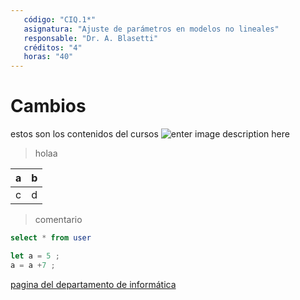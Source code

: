 ```yaml
---
   código: "CIQ.1*"
   asignatura: "Ajuste de parámetros en modelos no lineales"
   responsable: "Dr. A. Blasetti"
   créditos: "4"
   horas: "40"
---
```

# Cambios
estos son los contenidos del cursos
![enter image description here](https://i1.wp.com/diariocronica.com.ar/wp-content/uploads/2018/11/borrador-autom%C3%A1tico-133.jpg?fit=1200,800&ssl=1)

> holaa

| a | b |
|---|---|
| c | d |

> comentario



```sql
select * from user
```

```javascript
let a = 5 ;
a = a +7 ;
```
[pagina del departamento de informática](http://www.dinfo.ing.unp.edu.ar)
<!--stackedit_data:
eyJoaXN0b3J5IjpbLTgwMTQxNzQxNCwyODA4NjEzODgsLTE2Nz
cwMDA0NjMsLTc5MTc1MjY3OSwtMTE3NTAxOTQwOCwtMTA2NTYz
NzIxNiwtMTU4OTY1MDI3NSw0MDQ2MTgzOTksMTE4MzkyMTIzNC
wtODkwMDg5NTMzLDM5OTk4NDUzNCw0NDQyNjg3MjgsMTEwOTAz
MzUyNiwtOTgzMzc4OTk0LC0zNTA5Mjc5NTQsMTk2MTExMTczNS
w5NDMwNDIzNTksLTg0NzcxNzAwMSwxNzQxMDY1OTgsMTEzMTY2
OTk4OF19
-->